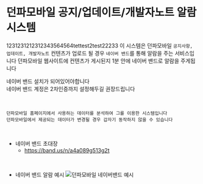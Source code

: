 # 던파모바일 공지/업데이트/개발자노트 알람 시스템

1231231212312343564564tettest2test22233
이 시스템은 던파모바일 `공지사항, 업데이트, 개발자노트` 컨텐츠가 업로드 될 경우 `네이버 밴드`를 통해 알람을 주는 서비스입니다
던파모바일 웹사이트에 컨텐츠가 게시된지 1분 안에 네이버 밴드로 알람을 주게됩니다

네이버 밴드 설치가 되어있어야합니다<br>
네이버 밴드 계정은 2차인증까지 설정해두길 권장드립니다

<br>

```
던파모바일 홈페이지에서 사용하는 데이터를 분석하여 그를 이용한 시스템입니다
던파모바일에서 제공되는 데이터가 변경될 경우 갑자기 동작하지 않을 수 있습니다
```

<br>

- 네이버 밴드 초대장
  - https://band.us/n/a4a089g513g2t

<br>

- 네이버 밴드 알람 예시
  ![던파모바일 네이버밴드 예시](https://user-images.githubusercontent.com/24824033/209884947-eb837aae-c515-48e8-b32c-cc5b82d2883a.jpg)

